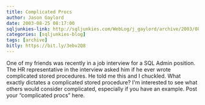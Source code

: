 ```yaml
---
title: Complicated Procs
author: Jason Gaylord
date: 2003-08-25 08:17:00
sqljunkies-link: http://sqljunkies.com/WebLog/j_gaylord/archive/2003/08/25/192.aspx
categories: [sqljunkies-blog]
tags: [archive]
bitly: https://bit.ly/3ebv2Q8
---
```


One of my friends was recently in a job interview for a SQL Admin position. The HR representative in the interview asked him if he ever wrote complicated stored procedures. He told me this and I chuckled. What exactly dictates a complicated stored procedure? I'm interested to see what others would consider complicated, especially if you have an example. Post your “complicated procs” here.